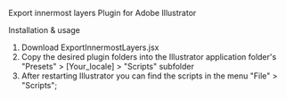 Export innermost layers Plugin for Adobe Illustrator

Installation & usage

1. Download ExportInnermostLayers.jsx
1. Copy the desired plugin folders into the Illustrator application folder's "Presets" > [Your_locale] > "Scripts" subfolder
2. After restarting Illustrator you can find the scripts in the menu "File" > "Scripts";